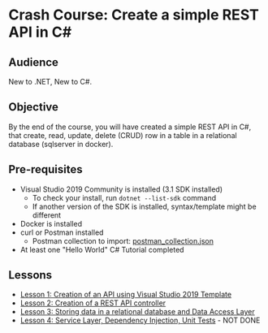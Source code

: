 # Crash Course: Create a simple REST API in C#

## Audience

New to .NET, New to C#.

## Objective

By the end of the course, you will have created a simple REST API in C#, that create, read, update, delete (CRUD) row in a table in a relational database (sqlserver in docker). 

## Pre-requisites

* Visual Studio 2019 Community is installed (3.1 SDK installed)
    - To check your install, run `dotnet --list-sdk` command
    - If another version of the SDK is installed, syntax/template might be different
* Docker is installed
* curl or Postman installed
    - Postman collection to import: [postman_collection.json](./postman_collection.json)
* At least one "Hello World" C# Tutorial completed

## Lessons

* [Lesson 1: Creation of an API using Visual Studio 2019 Template](./Lesson1/README.md)
* [Lesson 2: Creation of a REST API controller](./Lesson2/README.md)
* [Lesson 3: Storing data in a relational database and Data Access Layer](./Lesson3/README.md)
* [Lesson 4: Service Layer, Dependency Injection, Unit Tests](./Lesson4/README.md) - NOT DONE
